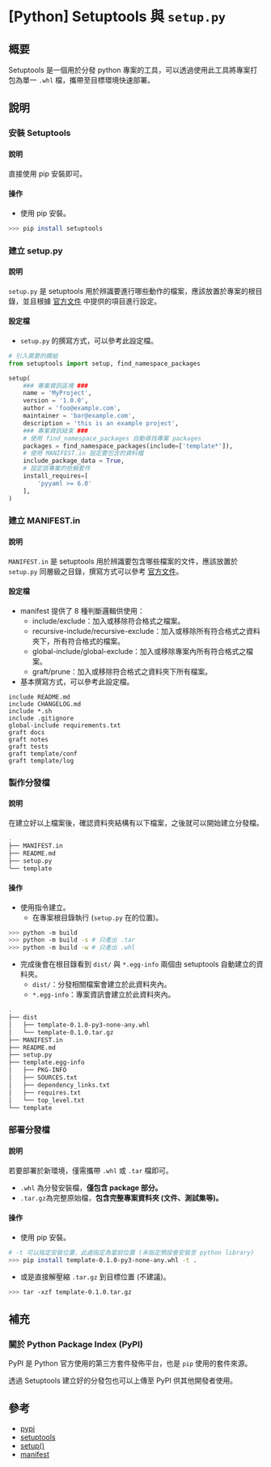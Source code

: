 # [Python] Setuptools 與 `setup.py`
## 概要
Setuptools 是一個用於分發 python 專案的工具，可以透過使用此工具將專案打包為單一 `.whl` 檔，攜帶至目標環境快速部署。

## 說明
### 安裝 Setuptools
#### 說明
直接使用 pip 安裝即可。

#### 操作
- 使用 pip 安裝。
```sh
>>> pip install setuptools
```

### 建立 setup.py
#### 說明
`setup.py` 是 setuptools 用於辨識要進行哪些動作的檔案，應該放置於專案的根目錄，並且根據 [官方文件][keywords] 中提供的項目進行設定。

#### 設定檔
- `setup.py` 的撰寫方式，可以參考此設定檔。
```py
# 引入需要的模組
from setuptools import setup, find_namespace_packages

setup(
    ### 專案資訊區塊 ###
    name = 'MyProject',
    version = '1.0.0',
    author = 'foo@example.com',
    maintainer = 'bar@example.com',
    description = 'this is an example project',
    ### 專案資訊結束 ###
    # 使用 find_namespace_packages 自動尋找專案 packages
    packages = find_namespace_packages(include=['template*']),
    # 使用 MANIFEST.in 設定要包含的資料檔
    include_package_data = True,
    # 設定該專案的依賴套件
    install_requires=[
        'pyyaml >= 6.0'
    ],
)
```

### 建立 MANIFEST.in
#### 說明
`MANIFEST.in` 是 setuptools 用於辨識要包含哪些檔案的文件，應該放置於 `setup.py` 同層級之目錄，撰寫方式可以參考 [官方文件][manifest]。

#### 設定檔
- manifest 提供了 8 種判斷邏輯供使用：
    - include/exclude：加入或移除符合格式之檔案。
    - recursive-include/recursive-exclude：加入或移除所有符合格式之資料夾下，所有符合格式的檔案。
    - global-include/global-exclude：加入或移除專案內所有符合格式之檔案。
    - graft/prune：加入或移除符合格式之資料夾下所有檔案。
- 基本撰寫方式，可以參考此設定檔。

```text
include README.md
include CHANGELOG.md
include *.sh
include .gitignore
global-include requirements.txt
graft docs
graft notes
graft tests
graft template/conf
graft template/log
```

### 製作分發檔
#### 說明
在建立好以上檔案後，確認資料夾結構有以下檔案，之後就可以開始建立分發檔。

```sh
.
├── MANIFEST.in
├── README.md
├── setup.py
└── template
```

#### 操作
- 使用指令建立。
    - 在專案根目錄執行 (`setup.py` 在的位置)。
```sh
>>> python -m build
>>> python -m build -s # 只產出 .tar
>>> python -m build -w # 只產出 .whl
```

- 完成後會在根目錄看到 `dist/` 與 `*.egg-info` 兩個由 setuptools 自動建立的資料夾。
    - `dist/`：分發相關檔案會建立於此資料夾內。
    - `*.egg-info`：專案資訊會建立於此資料夾內。

```sh
.
├── dist
│   ├── template-0.1.0-py3-none-any.whl
│   └── template-0.1.0.tar.gz
├── MANIFEST.in
├── README.md
├── setup.py
├── template.egg-info
│   ├── PKG-INFO
│   ├── SOURCES.txt
│   ├── dependency_links.txt
│   ├── requires.txt
│   └── top_level.txt
└── template
```

### 部署分發檔
#### 說明
若要部署於新環境，僅需攜帶 `.whl` 或 `.tar` 檔即可。

- `.whl` 為分發安裝檔，**僅包含 package 部分。**
- `.tar.gz`為完整原始檔，**包含完整專案資料夾 (文件、測試集等)。**

#### 操作
- 使用 pip 安裝。
```sh
# -t 可以指定安裝位置，此處指定為當前位置 (未指定預設會安裝至 python library)
>>> pip install template-0.1.0-py3-none-any.whl -t .
```

- 或是直接解壓縮 `.tar.gz` 到目標位置 (不建議)。
```sh
>>> tar -xzf template-0.1.0.tar.gz
```

## 補充
### 關於 Python Package Index (PyPI)
PyPI 是 Python 官方使用的第三方套件發佈平台，也是 `pip` 使用的套件來源。

透過 Setuptools 建立好的分發包也可以上傳至 PyPI 供其他開發者使用。


## 參考
- [pypi]
- [setuptools]
- [setup()][keywords]
- [manifest]

[pypi]: https://pypi.org/
[setuptools]: https://setuptools.pypa.io/en/latest/index.html
[keywords]: https://setuptools.pypa.io/en/latest/references/keywords.html
[manifest]: https://packaging.python.org/en/latest/guides/using-manifest-in/